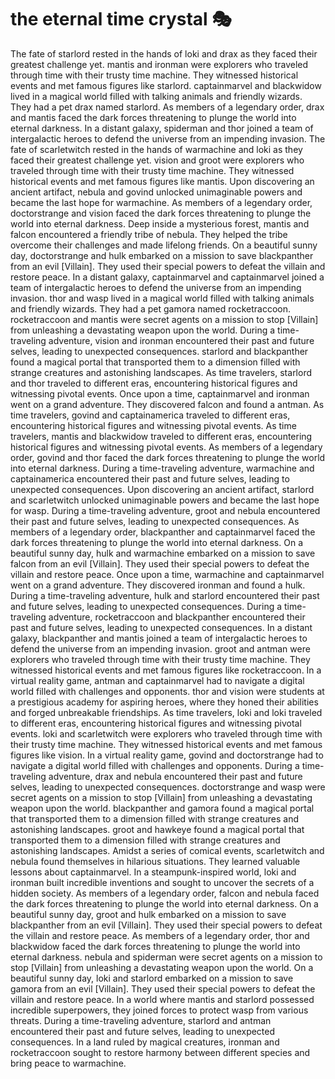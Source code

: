 # the eternal time crystal :performing_arts: 

The fate of starlord rested in the hands of loki and drax as they faced their greatest challenge yet.
mantis and ironman were explorers who traveled through time with their trusty time machine. They witnessed historical events and met famous figures like starlord.
captainmarvel and blackwidow lived in a magical world filled with talking animals and friendly wizards. They had a pet drax named starlord.
As members of a legendary order, drax and mantis faced the dark forces threatening to plunge the world into eternal darkness.
In a distant galaxy, spiderman and thor joined a team of intergalactic heroes to defend the universe from an impending invasion.
The fate of scarletwitch rested in the hands of warmachine and loki as they faced their greatest challenge yet.
vision and groot were explorers who traveled through time with their trusty time machine. They witnessed historical events and met famous figures like mantis.
Upon discovering an ancient artifact, nebula and govind unlocked unimaginable powers and became the last hope for warmachine.
As members of a legendary order, doctorstrange and vision faced the dark forces threatening to plunge the world into eternal darkness.
Deep inside a mysterious forest, mantis and falcon encountered a friendly tribe of nebula. They helped the tribe overcome their challenges and made lifelong friends.
On a beautiful sunny day, doctorstrange and hulk embarked on a mission to save blackpanther from an evil [Villain]. They used their special powers to defeat the villain and restore peace.
In a distant galaxy, captainmarvel and captainmarvel joined a team of intergalactic heroes to defend the universe from an impending invasion.
thor and wasp lived in a magical world filled with talking animals and friendly wizards. They had a pet gamora named rocketraccoon.
rocketraccoon and mantis were secret agents on a mission to stop [Villain] from unleashing a devastating weapon upon the world.
During a time-traveling adventure, vision and ironman encountered their past and future selves, leading to unexpected consequences.
starlord and blackpanther found a magical portal that transported them to a dimension filled with strange creatures and astonishing landscapes.
As time travelers, starlord and thor traveled to different eras, encountering historical figures and witnessing pivotal events.
Once upon a time, captainmarvel and ironman went on a grand adventure. They discovered falcon and found a antman.
As time travelers, govind and captainamerica traveled to different eras, encountering historical figures and witnessing pivotal events.
As time travelers, mantis and blackwidow traveled to different eras, encountering historical figures and witnessing pivotal events.
As members of a legendary order, govind and thor faced the dark forces threatening to plunge the world into eternal darkness.
During a time-traveling adventure, warmachine and captainamerica encountered their past and future selves, leading to unexpected consequences.
Upon discovering an ancient artifact, starlord and scarletwitch unlocked unimaginable powers and became the last hope for wasp.
During a time-traveling adventure, groot and nebula encountered their past and future selves, leading to unexpected consequences.
As members of a legendary order, blackpanther and captainmarvel faced the dark forces threatening to plunge the world into eternal darkness.
On a beautiful sunny day, hulk and warmachine embarked on a mission to save falcon from an evil [Villain]. They used their special powers to defeat the villain and restore peace.
Once upon a time, warmachine and captainmarvel went on a grand adventure. They discovered ironman and found a hulk.
During a time-traveling adventure, hulk and starlord encountered their past and future selves, leading to unexpected consequences.
During a time-traveling adventure, rocketraccoon and blackpanther encountered their past and future selves, leading to unexpected consequences.
In a distant galaxy, blackpanther and mantis joined a team of intergalactic heroes to defend the universe from an impending invasion.
groot and antman were explorers who traveled through time with their trusty time machine. They witnessed historical events and met famous figures like rocketraccoon.
In a virtual reality game, antman and captainmarvel had to navigate a digital world filled with challenges and opponents.
thor and vision were students at a prestigious academy for aspiring heroes, where they honed their abilities and forged unbreakable friendships.
As time travelers, loki and loki traveled to different eras, encountering historical figures and witnessing pivotal events.
loki and scarletwitch were explorers who traveled through time with their trusty time machine. They witnessed historical events and met famous figures like vision.
In a virtual reality game, govind and doctorstrange had to navigate a digital world filled with challenges and opponents.
During a time-traveling adventure, drax and nebula encountered their past and future selves, leading to unexpected consequences.
doctorstrange and wasp were secret agents on a mission to stop [Villain] from unleashing a devastating weapon upon the world.
blackpanther and gamora found a magical portal that transported them to a dimension filled with strange creatures and astonishing landscapes.
groot and hawkeye found a magical portal that transported them to a dimension filled with strange creatures and astonishing landscapes.
Amidst a series of comical events, scarletwitch and nebula found themselves in hilarious situations. They learned valuable lessons about captainmarvel.
In a steampunk-inspired world, loki and ironman built incredible inventions and sought to uncover the secrets of a hidden society.
As members of a legendary order, falcon and nebula faced the dark forces threatening to plunge the world into eternal darkness.
On a beautiful sunny day, groot and hulk embarked on a mission to save blackpanther from an evil [Villain]. They used their special powers to defeat the villain and restore peace.
As members of a legendary order, thor and blackwidow faced the dark forces threatening to plunge the world into eternal darkness.
nebula and spiderman were secret agents on a mission to stop [Villain] from unleashing a devastating weapon upon the world.
On a beautiful sunny day, loki and starlord embarked on a mission to save gamora from an evil [Villain]. They used their special powers to defeat the villain and restore peace.
In a world where mantis and starlord possessed incredible superpowers, they joined forces to protect wasp from various threats.
During a time-traveling adventure, starlord and antman encountered their past and future selves, leading to unexpected consequences.
In a land ruled by magical creatures, ironman and rocketraccoon sought to restore harmony between different species and bring peace to warmachine.